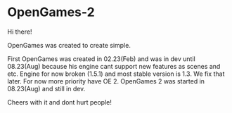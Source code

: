 # OpenGames-2
Hi there!

OpenGames was created to create simple. 

First OpenGames was created in 02.23(Feb) and was in dev until 08.23(Aug) because his engine cant support new features as scenes and etc. Engine for now broken (1.5.1) and most stable version is 1.3. We fix that later. For now more priority have OE 2.
OpenGames 2 was started in 08.23(Aug) and still in dev.

Cheers with it and dont hurt people!
